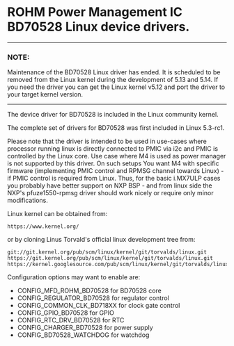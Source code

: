 # ROHM Power Management IC BD70528 Linux device drivers.

---

### NOTE:
Maintenance of the BD70528 Linux driver has ended. It is scheduled to be removed from the Linux
kernel during the development of 5.13 and 5.14. If you need the driver you can
get the Linux kernel v5.12 and port the driver to your target kernel version.

---

The device driver for BD70528 is included in the Linux community kernel.

The complete set of drivers for BD70528 was first included in Linux 5.3-rc1. 

Please note that the driver is intended to be used in use-cases where
processor running linux is directly connected to PMIC via i2c and PMIC
is controlled by the Linux core. Use case where M4 is used as power
manager is not supported by this driver. On such setups You want M4
with specific firmware (implementing PMIC control and RPMSG channel
towards Linux) - if PMIC control is required from Linux. Thus, for the
basic i.MX7ULP cases you probably have better support on NXP BSP - and
from linux side the NXP's pfuze1550-rpmsg driver should work nicely or
require only minor modifications.

Linux kernel can be obtained from:

```
https://www.kernel.org/
```

or by cloning Linus Torvald's official linux development tree from:

```
git://git.kernel.org/pub/scm/linux/kernel/git/torvalds/linux.git
https://git.kernel.org/pub/scm/linux/kernel/git/torvalds/linux.git
https://kernel.googlesource.com/pub/scm/linux/kernel/git/torvalds/linux.git
```

Configuration options may want to enable are:
* CONFIG_MFD_ROHM_BD70528 for BD70528 core
* CONFIG_REGULATOR_BD70528 for regulator control
* CONFIG_COMMON_CLK_BD718XX for clock gate control
* CONFIG_GPIO_BD70528 for GPIO
* CONFIG_RTC_DRV_BD70528 for RTC
* CONFIG_CHARGER_BD70528 for power supply
* CONFIG_BD70528_WATCHDOG for watchdog

